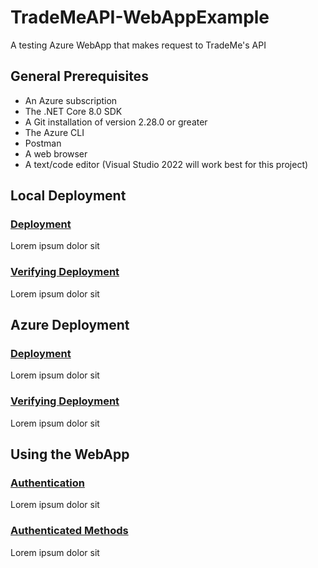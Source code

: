 # TradeMeAPI-WebAppExample
A testing Azure WebApp that makes request to TradeMe's API


## General Prerequisites

* An Azure subscription
* The .NET Core 8.0 SDK
* A Git installation of version 2.28.0 or greater
* The Azure CLI
* Postman
* A web browser
* A text/code editor (Visual Studio 2022 will work best for this project)

## Local Deployment

### <u>Deployment</u>

Lorem ipsum dolor sit

### <u>Verifying Deployment</u>

Lorem ipsum dolor sit

## Azure Deployment

### <u>Deployment</u>

Lorem ipsum dolor sit

### <u>Verifying Deployment</u>

Lorem ipsum dolor sit

## Using the WebApp

### <u>Authentication</u>

Lorem ipsum dolor sit

### <u>Authenticated Methods</u>

Lorem ipsum dolor sit